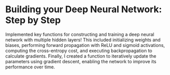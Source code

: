 # Building your Deep Neural Network: Step by Step
Implemented key functions for constructing and training a deep neural network with multiple hidden layers! This included initializing weights and biases, performing forward propagation with ReLU and sigmoid activations, computing the cross-entropy cost, and executing backpropagation to calculate gradients. Finally, I created a function to iteratively update the parameters using gradient descent, enabling the network to improve its performance over time.
